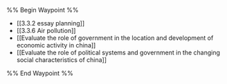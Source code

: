%% Begin Waypoint %%
- [[3.3.2 essay planning]]
- [[3.3.6 Air pollution]]
- [[Evaluate the role of government in the location and development of economic activity in china]]
- [[Evaluate the role of political systems and government in the changing social characteristics of china]]

%% End Waypoint %%